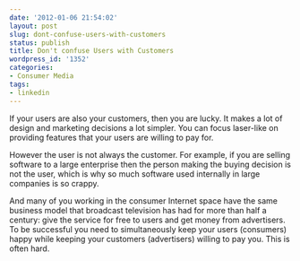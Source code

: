 ```yaml
---
date: '2012-01-06 21:54:02'
layout: post
slug: dont-confuse-users-with-customers
status: publish
title: Don't confuse Users with Customers
wordpress_id: '1352'
categories:
- Consumer Media
tags:
- linkedin
---
```


If your users are also your customers, then you are lucky.  It makes a lot of design and marketing decisions a lot simpler.  You can focus laser-like on providing features that your users are willing to pay for.

However the user is not always the customer.  For example, if you are selling software to a large enterprise then the person making the buying decision is not the user, which is why so much software used internally in large companies is so crappy.

And many of you working in the consumer Internet space have the same business model that broadcast television has had for more than half a century: give the service for free to users and get money from advertisers.  To be successful you need to simultaneously keep your users (consumers) happy while keeping your customers (advertisers) willing to pay you.  This is often hard.


